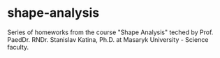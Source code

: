 shape-analysis
==============

Series of homeworks from the course "Shape Analysis" teched by Prof. PaedDr. RNDr. Stanislav Katina, Ph.D. at Masaryk University - Science faculty.
